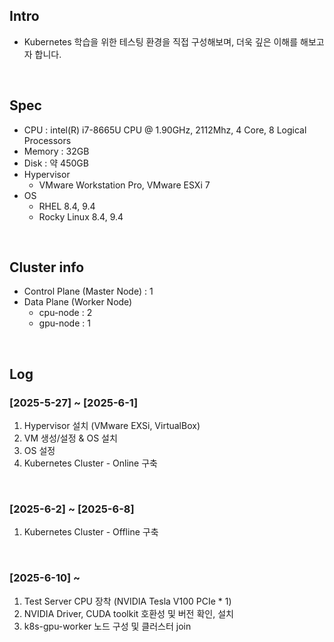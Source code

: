 ## Intro
* Kubernetes 학습을 위한 테스팅 환경을 직접 구성해보며, 더욱 깊은 이해를 해보고자 합니다.
<br>

## Spec
* CPU : intel(R) i7-8665U CPU @ 1.90GHz, 2112Mhz, 4 Core, 8 Logical Processors
* Memory : 32GB
* Disk : 약 450GB
* Hypervisor
  * VMware Workstation Pro, VMware ESXi 7
* OS
  * RHEL 8.4, 9.4
  * Rocky Linux 8.4, 9.4
<br>

## Cluster info
* Control Plane (Master Node) : 1
* Data Plane (Worker Node)
  * cpu-node : 2
  * gpu-node : 1
<br>

## Log
### [2025-5-27] ~ [2025-6-1]
  1. Hypervisor 설치 (VMware EXSi, VirtualBox)
  2. VM 생성/설정 & OS 설치
  3. OS 설정
  4. Kubernetes Cluster - Online 구축
<br>

### [2025-6-2] ~ [2025-6-8]
  1. Kubernetes Cluster - Offline 구축
<br>

### [2025-6-10] ~ 
  1. Test Server CPU 장착 (NVIDIA Tesla V100 PCIe * 1)
  2. NVIDIA Driver, CUDA toolkit 호환성 및 버전 확인, 설치
  3. k8s-gpu-worker 노드 구성 및 클러스터 join
<br>
<br>

